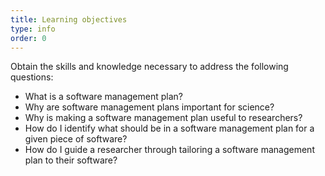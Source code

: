 ```yaml
---
title: Learning objectives
type: info
order: 0
---
```


Obtain the skills and knowledge necessary to address the following questions:

- What is a software management plan?
- Why are software management plans important for science?
- Why is making a software management plan useful to researchers?
- How do I identify what should be in a software management plan for a given piece of software?
- How do I guide a researcher through tailoring a software management plan to their software?
